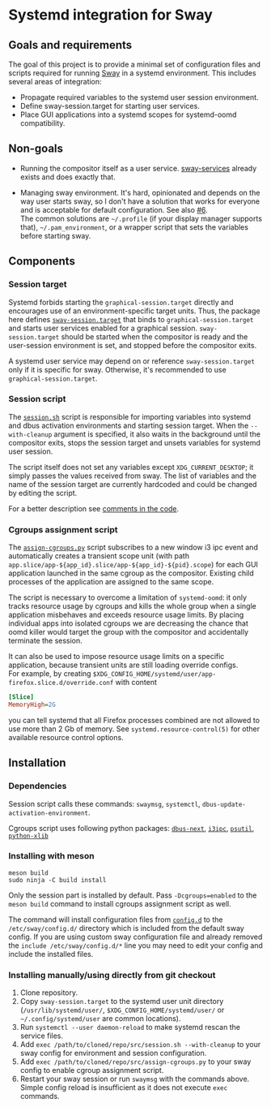 # Systemd integration for Sway

## Goals and requirements

The goal of this project is to provide a minimal set of configuration files and scripts required for running [Sway](https://swaywm.org/) in a systemd environment.
This includes several areas of integration:

- Propagate required variables to the systemd user session environment.
- Define sway-session.target for starting user services.
- Place GUI applications into a systemd scopes for systemd-oomd compatibility.

## Non-goals

- Running the compositor itself as a user service. [sway-services](https://github.com/xdbob/sway-services/) already exists and does exactly that.

- Managing sway environment. It's hard, opinionated and depends on the way user starts sway, so I don't have a solution that works for everyone and is acceptable for default configuration. See also [#6](https://github.com/alebastr/sway-systemd/issues/6).\
  The common solutions are `~/.profile` (if your display manager supports that), `~/.pam_environment`, or a wrapper script that sets the variables before starting sway.

## Components

### Session target

Systemd forbids starting the `graphical-session.target` directly and encourages use of an environment-specific target units. Thus, the package here defines [`sway-session.target`](./sway-session.target) that binds to `graphical-session.target` and starts user services enabled for a graphical session. `sway-session.target` should be started when the compositor is ready and the user-session environment is set, and stopped before the compositor exits.

A systemd user service may depend on or reference `sway-session.target` only if it is specific for sway. Otherwise, it's recommended to use `graphical-session.target`.

### Session script

The [`session.sh`](./src/session.sh) script is responsible for importing variables into systemd and dbus activation environments and starting session target. When the `--with-cleanup` argument is specified, it also waits in the background until the compositor exits, stops the session target and unsets variables for systemd user session.

The script itself does not set any variables except `XDG_CURRENT_DESKTOP`; it simply passes the values received from sway. The list of variables and the name of the session target are currently hardcoded and could be changed by editing the script.

For a better description see [comments in the code](./src/session.sh).

### Cgroups assignment script

The [`assign-cgroups.py`](./src/assign-cgroups.py) script subscribes to a new window i3 ipc event and automatically creates a transient scope unit (with path `app.slice/app-${app_id}.slice/app-${app_id}-${pid}.scope`) for each GUI application launched in the same cgroup as the compositor. Existing child processes of the application are assigned to the same scope.

The script is necessary to overcome a limitation of `systemd-oomd`: it only tracks resource usage by cgroups and kills the whole group when a single application misbehaves and exceeds resource usage limits. By placing individual apps into isolated cgroups we are decreasing the chance that oomd killer would target the group with the compositor and accidentally terminate the session.

It can also be used to impose resource usage limits on a specific application, because transient units are still loading override configs.\
For example, by creating `$XDG_CONFIG_HOME/systemd/user/app-firefox.slice.d/override.conf` with content

```ini
[Slice]
MemoryHigh=2G
```

you can tell systemd that all Firefox processes combined are not allowed to use more than 2 Gb of memory. See `systemd.resource-control(5)` for other available resource control options.

## Installation

### Dependencies

Session script calls these commands: `swaymsg`, `systemctl`, `dbus-update-activation-environment`.

Cgroups script uses following python packages: [`dbus-next`](https://pypi.org/project/dbus-next/), [`i3ipc`](https://pypi.org/project/i3ipc/), [`psutil`](https://pypi.org/project/psutil/), [`python-xlib`](https://pypi.org/project/python-xlib/)

### Installing with meson

```
meson build
sudo ninja -C build install
```

Only the session part is installed by default. Pass `-Dcgroups=enabled` to the `meson build` command to install cgroups assignment script as well.

The command will install configuration files from [`config.d`](./config.d/) to the `/etc/sway/config.d/` directory which is included from the default sway config. If you are using custom sway configuration file and already removed the `include /etc/sway/config.d/*` line you may need to edit your config and include the installed files.

### Installing manually/using directly from git checkout

1. Clone repository.
2. Copy `sway-session.target` to the systemd user unit directory (`/usr/lib/systemd/user/`, `$XDG_CONFIG_HOME/systemd/user/` or `~/.config/systemd/user` are common locations).
3. Run `systemctl --user daemon-reload` to make systemd rescan the service files.
4. Add `exec /path/to/cloned/repo/src/session.sh --with-cleanup` to your sway config for environment and session configuration.
5. Add `exec /path/to/cloned/repo/src/assign-cgroups.py` to your sway config to enable cgroup assignment script.
6. Restart your sway session or run `swaymsg` with the commands above. Simple config reload is insufficient as it does not execute `exec` commands.
